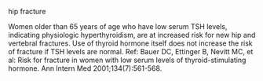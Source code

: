 hip fracture

Women older than 65 years of age who have low serum TSH levels, indicating physiologic hyperthyroidism, are at increased risk for new hip and vertebral fractures. Use of thyroid hormone itself does not increase the risk of fracture if TSH levels are normal.
Ref: Bauer DC, Ettinger B, Nevitt MC, et al: Risk for fracture in women with low serum levels of thyroid-stimulating hormone. Ann Intern Med 2001;134(7):561-568.